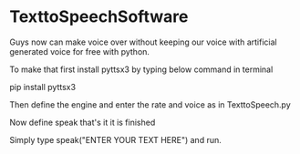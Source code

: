 # TexttoSpeechSoftware
Guys now can make voice over without keeping our voice with artificial generated voice for free with python.

To make that first install pyttsx3 by typing below command in terminal

pip install pyttsx3

Then define the engine and enter the rate and voice as in TexttoSpeech.py

Now define speak that's it it is finished

Simply type  speak("ENTER YOUR TEXT HERE")  and run.



